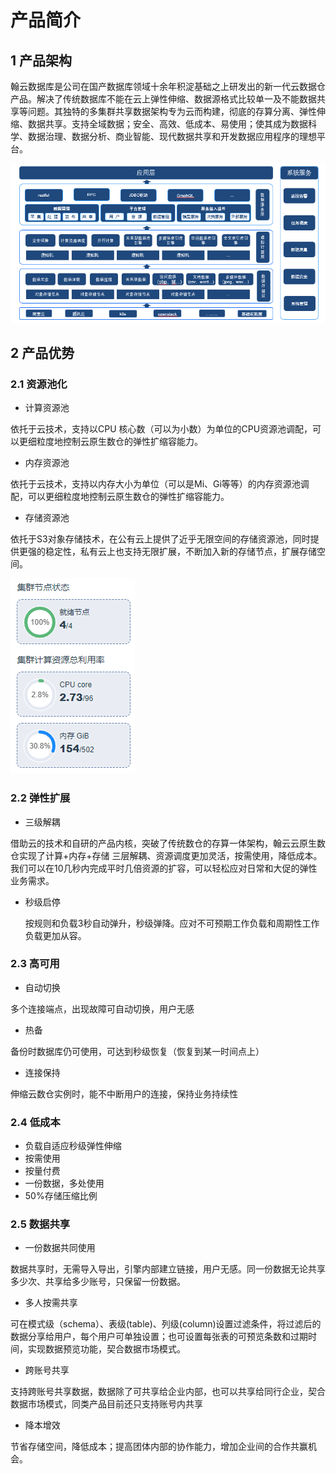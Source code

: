 # 产品简介

## 1 产品架构

翰云数据库是公司在国产数据库领域十余年积淀基础之上研发出的新一代云数据仓产品。解决了传统数据库不能在云上弹性伸缩、数据源格式比较单一及不能数据共享等问题。其独特的多集群共享数据架构专为云而构建，彻底的存算分离、弹性伸缩、数据共享。支持全域数据；安全、高效、低成本、易使用；使其成为数据科学、数据治理、数据分析、商业智能、现代数据共享和开发数据应用程序的理想平台。

![1.1.1](%E7%BF%B0%E4%BA%91%E5%88%86%E5%B8%83%E5%BC%8F%E6%95%B0%E6%8D%AE%E5%BA%93%E4%BA%A7%E5%93%81%E7%AE%80%E4%BB%8B%E5%9B%BE%E7%89%87/1.1.1.png)  

## 2 产品优势

### 2.1 资源池化

- 计算资源池

依托于云技术，支持以CPU 核心数（可以为小数）为单位的CPU资源池调配，可以更细粒度地控制云原生数仓的弹性扩缩容能力。

- 内存资源池

依托于云技术，支持以内存大小为单位（可以是Mi、Gi等等）的内存资源池调配，可以更细粒度地控制云原生数仓的弹性扩缩容能力。

- 存储资源池

依托于S3对象存储技术，在公有云上提供了近乎无限空间的存储资源池，同时提供更强的稳定性，私有云上也支持无限扩展，不断加入新的存储节点，扩展存储空间。

![2.1.1](%E7%BF%B0%E4%BA%91%E5%88%86%E5%B8%83%E5%BC%8F%E6%95%B0%E6%8D%AE%E5%BA%93%E4%BA%A7%E5%93%81%E7%AE%80%E4%BB%8B%E5%9B%BE%E7%89%87/2.1.1.png) 

### 2.2 弹性扩展

- 三级解耦

借助云的技术和自研的产品内核，突破了传统数仓的存算一体架构，翰云云原生数仓实现了计算+内存+存储 三层解耦、资源调度更加灵活，按需使用，降低成本。我们可以在10几秒内完成平时几倍资源的扩容，可以轻松应对日常和大促的弹性业务需求。

- 秒级启停

  按规则和负载3秒自动弹升，秒级弹降。应对不可预期工作负载和周期性工作负载更加从容。

  

### 2.3 高可用

- 自动切换

多个连接端点，出现故障可自动切换，用户无感

- 热备

备份时数据库仍可使用，可达到秒级恢复（恢复到某一时间点上）

- 连接保持

伸缩云数仓实例时，能不中断用户的连接，保持业务持续性

### 2.4  低成本

- 负载自适应秒级弹性伸缩
- 按需使用
- 按量付费
- 一份数据，多处使用
- 50%存储压缩比例

### 2.5 数据共享

- 一份数据共同使用

数据共享时，无需导入导出，引擎内部建立链接，用户无感。同一份数据无论共享多少次、共享给多少账号，只保留一份数据。

- 多人按需共享

可在模式级（schema）、表级(table)、列级(column)设置过滤条件，将过滤后的数据分享给用户，每个用户可单独设置；也可设置每张表的可预览条数和过期时间，实现数据预览功能，契合数据市场模式。

-  跨账号共享

支持跨账号共享数据，数据除了可共享给企业内部，也可以共享给同行企业，契合数据市场模式，同类产品目前还只支持账号内共享

- 降本增效

节省存储空间，降低成本；提高团体内部的协作能力，增加企业间的合作共赢机会。



